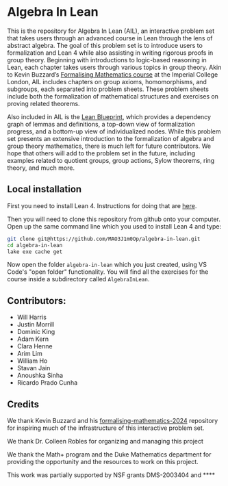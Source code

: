 # Algebra In Lean

This is the repository for Algebra In Lean (AIL), an interactive problem set
that takes users through an advanced course in Lean through the lens of abstract
algebra. The goal of this problem set is to introduce users to formalization
and Lean 4 while also assisting in writing rigorous proofs in
group theory. Beginning with introductions to logic-based reasoning in Lean, each chapter takes users through various topics in group theory. Akin to Kevin
Buzzard’s [Formalising Mathematics course](https://www.ma.imperial.ac.uk/~buzzard/xena/formalising-mathematics-2024) at the Imperial College London, AIL
includes chapters on group axioms, homomorphisms, and subgroups, each separated
into problem sheets. These problem sheets include both the formalization of
mathematical structures and exercises on proving related theorems.

Also included in AIL is the [Lean
Blueprint](https://mao3j1m0op.github.io/algebra-in-lean/blueprint/), which
provides a dependency graph of lemmas and definitions, a top-down view of
formalization progress, and a bottom-up view of individualized nodes. While this
problem set presents an extensive introduction to the formalization of algebra
and group theory mathematics, there is much left for future contributors. We
hope that others will add to the problem set in the future, including examples
related to quotient groups, group actions, Sylow theorems, ring theory, and much
more.

## Local installation

First you need to install Lean 4. Instructions for doing that are
[here](https://leanprover-community.github.io/get_started.html#regular-install).

Then you will need to clone this repository from github onto your computer. Open
up the same command line which you used to install Lean 4 and type:

```bash
git clone git@https://github.com/MAO3J1m0Op/algebra-in-lean.git
cd algebra-in-lean
lake exe cache get
```

Now open the folder `algebra-in-lean` which you just created, using
VS Code's "open folder" functionality. You will find all the exercises for the
course inside a subdirectory called `AlgebraInLean`.

## Contributors:

* Will Harris
* Justin Morrill
* Dominic King
* Adam Kern
* Clara Henne
* Arim Lim
* William Ho
* Stavan Jain
* Anoushka Sinha
* Ricardo Prado Cunha

## Credits

We thank Kevin Buzzard and his
[formalising-mathematics-2024](https://github.com/ImperialCollegeLondon/formalising-mathematics-2024?tab=readme-ov-file)
repository for inspiring much of the infrastructure of this interactive problem
set.

We thank Dr. Colleen Robles for organizing and managing this project

We thank the Math+ program and the Duke Mathematics department for providing the
opportunity and the resources to work on this project.

This work was partially supported by NSF grants DMS-2003404 and ****
